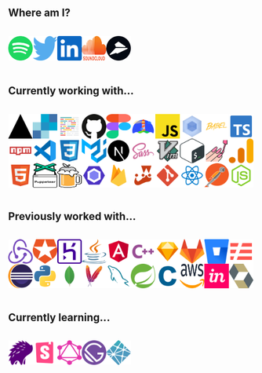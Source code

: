 <h2>Where am I?</h2><br /><div style="display: flex; flex-wrap: wrap;"><a href="https://open.spotify.com/user/1240355717?si=Vf0XhUsDRnGYHza5j5STIQ"><img src="./assets/spotify.svg" alt="spotify" width="50" height="50" /></a><a href="https://twitter.com/env_jackson"><img src="./assets/twitter.svg" alt="twitter" width="50" height="50" /></a><a href="https://www.linkedin.com/in/jacksonblankenship/"><img src="./assets/linkedin.svg" alt="linkedin" width="50" height="50" /></a><a href="https://soundcloud.com/jacksonblankenship"><img src="./assets/soundcloud.svg" alt="soundcloud" width="50" height="50" /></a><a href="https://flylance.com/"><img src="./assets/flylance.svg" alt="flylance" width="50" height="50" /></a></div><br /><h2>Currently working with...</h2><br /><div style="display: flex; flex-wrap: wrap;"><img src="./assets/vercel.svg" alt="vercel" width="50" height="50" /><img src="./assets/sendgrid.svg" alt="sendgrid" width="50" height="50" /><img src="./assets/prettier.svg" alt="prettier" width="50" height="50" /><img src="./assets/github.svg" alt="github" width="50" height="50" /><img src="./assets/figma.svg" alt="figma" width="50" height="50" /><img src="./assets/lighthouse.svg" alt="lighthouse" width="50" height="50" /><img src="./assets/javascript.svg" alt="javascript" width="50" height="50" /><img src="./assets/webpack.svg" alt="webpack" width="50" height="50" /><img src="./assets/babel.svg" alt="babel" width="50" height="50" /><img src="./assets/typescript.svg" alt="typescript" width="50" height="50" /><img src="./assets/npm.svg" alt="npm" width="50" height="50" /><img src="./assets/vscode.svg" alt="vscode" width="50" height="50" /><img src="./assets/css3.svg" alt="css3" width="50" height="50" /><img src="./assets/material-ui.svg" alt="material-ui" width="50" height="50" /><img src="./assets/next.svg" alt="next" width="50" height="50" /><img src="./assets/sass.svg" alt="sass" width="50" height="50" /><img src="./assets/vim.svg" alt="vim" width="50" height="50" /><img src="./assets/bash.svg" alt="bash" width="50" height="50" /><img src="./assets/styled.svg" alt="styled" width="50" height="50" /><img src="./assets/analytics.svg" alt="analytics" width="50" height="50" /><img src="./assets/html5.svg" alt="html5" width="50" height="50" /><img src="./assets/puppeteer.svg" alt="puppeteer" width="50" height="50" /><img src="./assets/homebrew.svg" alt="homebrew" width="50" height="50" /><img src="./assets/eslint.svg" alt="eslint" width="50" height="50" /><img src="./assets/firebase.svg" alt="firebase" width="50" height="50" /><img src="./assets/jest.svg" alt="jest" width="50" height="50" /><img src="./assets/git.svg" alt="git" width="50" height="50" /><img src="./assets/reactts.svg" alt="reactts" width="50" height="50" /><img src="./assets/postman.svg" alt="postman" width="50" height="50" /><img src="./assets/node.svg" alt="node" width="50" height="50" /></div><br /><h2>Previously worked with...</h2><br /><div style="display: flex; flex-wrap: wrap;"><img src="./assets/redux.svg" alt="redux" width="50" height="50" /><img src="./assets/auth0.svg" alt="auth0" width="50" height="50" /><img src="./assets/heroku.svg" alt="heroku" width="50" height="50" /><img src="./assets/java.svg" alt="java" width="50" height="50" /><img src="./assets/angular.svg" alt="angular" width="50" height="50" /><img src="./assets/cpp.svg" alt="cpp" width="50" height="50" /><img src="./assets/sketch.svg" alt="sketch" width="50" height="50" /><img src="./assets/gitlab.svg" alt="gitlab" width="50" height="50" /><img src="./assets/bitbucket.svg" alt="bitbucket" width="50" height="50" /><img src="./assets/serverless.svg" alt="serverless" width="50" height="50" /><img src="./assets/eclipse.svg" alt="eclipse" width="50" height="50" /><img src="./assets/python.svg" alt="python" width="50" height="50" /><img src="./assets/mongo.svg" alt="mongo" width="50" height="50" /><img src="./assets/maven.svg" alt="maven" width="50" height="50" /><img src="./assets/mysql.svg" alt="mysql" width="50" height="50" /><img src="./assets/spring.svg" alt="spring" width="50" height="50" /><img src="./assets/c.svg" alt="c" width="50" height="50" /><img src="./assets/aws.svg" alt="aws" width="50" height="50" /><img src="./assets/invision.svg" alt="invision" width="50" height="50" /><img src="./assets/hibernate.svg" alt="hibernate" width="50" height="50" /></div><br /><h2>Currently learning...</h2><br /><div style="display: flex; flex-wrap: wrap;"><img src="./assets/percy.svg" alt="percy" width="50" height="50" /><img src="./assets/storybook.svg" alt="storybook" width="50" height="50" /><img src="./assets/graphql.svg" alt="graphql" width="50" height="50" /><img src="./assets/gatsby.svg" alt="gatsby" width="50" height="50" /><img src="./assets/netlify.svg" alt="netlify" width="50" height="50" /></div><br />